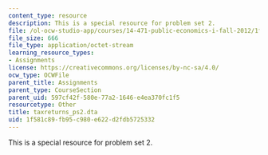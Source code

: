 ```yaml
---
content_type: resource
description: This is a special resource for problem set 2.
file: /ol-ocw-studio-app/courses/14-471-public-economics-i-fall-2012/1f581c89fb95c980e622d2fdb5725332_taxreturns_ps2.dta
file_size: 666
file_type: application/octet-stream
learning_resource_types:
- Assignments
license: https://creativecommons.org/licenses/by-nc-sa/4.0/
ocw_type: OCWFile
parent_title: Assignments
parent_type: CourseSection
parent_uid: 597cf42f-580e-77a2-1646-e4ea370fc1f5
resourcetype: Other
title: taxreturns_ps2.dta
uid: 1f581c89-fb95-c980-e622-d2fdb5725332
---
```

This is a special resource for problem set 2.